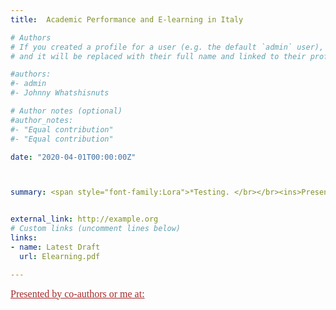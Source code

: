 ```yaml
---
title:  Academic Performance and E-learning in Italy

# Authors
# If you created a profile for a user (e.g. the default `admin` user), write the username (folder name) here
# and it will be replaced with their full name and linked to their profile.

#authors:
#- admin
#- Johnny Whatshisnuts

# Author notes (optional)
#author_notes:
#- "Equal contribution"
#- "Equal contribution"

date: "2020-04-01T00:00:00Z"



summary: <span style="font-family:Lora">*Testing. </br></br><ins>Presented at</ins>&colon; Testing.</span>


external_link: http://example.org
# Custom links (uncomment lines below)
links:
- name: Latest Draft
  url: Elearning.pdf

---
```

<span style="text-decoration: underline; color:brown; font-family:Lora; font-size:16px">Presented by co-authors or me at:</span>
